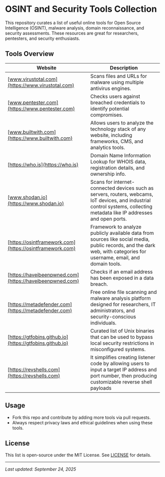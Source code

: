 # OSINT and Security Tools Collection

This repository curates a list of useful online tools for Open Source Intelligence (OSINT),
malware analysis, domain reconnaissance, and security assessments.
These resources are great for researchers, pentesters, and security enthusiasts.

## Tools Overview

| Website | Description |
|---------|-------------|
| [www.virustotal.com](https://www.virustotal.com) | Scans files and URLs for malware using multiple antivirus engines. |
| [www.pentester.com](https://www.pentester.com) | Checks users against breached credentials to identify potential compromises. |
| [www.builtwith.com](https://www.builtwith.com) | Allows users to analyze the technology stack of any website, including frameworks, CMS, and analytics tools. |
| [https://who.is](https://who.is) | Domain Name Information Lookup for WHOIS data, registration details, and ownership info. |
| [www.shodan.io](https://www.shodan.io) | Scans for internet-connected devices such as servers, routers, webcams, IoT devices, and industrial control systems, collecting metadata like IP addresses and open ports. |
| [https://osintframework.com](https://osintframework.com) | Framework to analyze publicly available data from sources like social media, public records, and the dark web, with categories for username, email, and domain tools. |
| [https://haveibeenpwned.com](https://haveibeenpwned.com) | Checks if an email address has been exposed in a data breach. |
| [https://metadefender.com](https://metadefender.com) | Free online file scanning and malware analysis platform designed for researchers, IT administrators, and security-conscious individuals. |
| [https://gtfobins.github.io](https://gtfobins.github.io) | Curated list of Unix binaries that can be used to bypass local security restrictions in misconfigured systems. |
| [https://revshells.com](https://revshells.com) | It simplifies creating listener code by allowing users to input a target IP address and port number, then producing customizable reverse shell payloads |

## Usage
- Fork this repo and contribute by adding more tools via pull requests.
- Always respect privacy laws and ethical guidelines when using these tools.

## License
This list is open-source under the MIT License. See [LICENSE](LICENSE) for details.

---

*Last updated: September 24, 2025*
